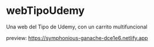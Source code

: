 # webTipoUdemy
Una web del Tipo de Udemy, con un carrito multifuncional

preview: https://symphonious-ganache-dce1e6.netlify.app
